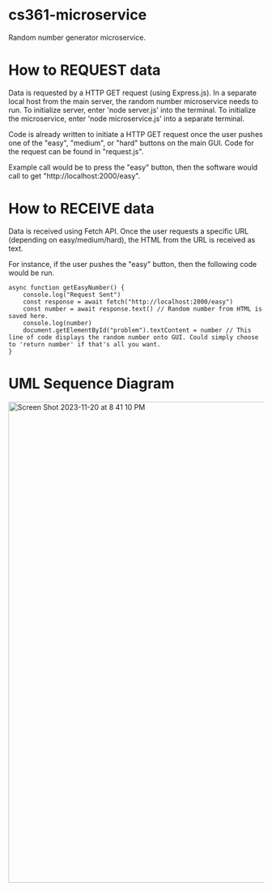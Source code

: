 # cs361-microservice
Random number generator microservice.

# How to REQUEST data
Data is requested by a HTTP GET request (using Express.js). In a separate local host from the main server, the random number microservice needs to run. To initialize server, enter 'node server.js' into the terminal. To initialize the microservice, enter 'node microservice.js' into a separate terminal. 

Code is already written to initiate a HTTP GET request once the user pushes one of the "easy", "medium", or "hard" buttons on the main GUI. Code for the request can be found in "request.js".

Example call would be to press the "easy" button, then the software would call to get "http://localhost:2000/easy".

# How to RECEIVE data

Data is received using Fetch API. Once the user requests a specific URL (depending on easy/medium/hard), the HTML from the URL is received as text. 

For instance, if the user pushes the "easy" button, then the following code would be run. 

```
async function getEasyNumber() {
    console.log("Request Sent")
    const response = await fetch("http://localhost:2000/easy")
    const number = await response.text() // Random number from HTML is saved here.
    console.log(number)
    document.getElementById("problem").textContent = number // This line of code displays the random number onto GUI. Could simply choose to 'return number' if that's all you want.
}
```

# UML Sequence Diagram
<img width="948" alt="Screen Shot 2023-11-20 at 8 41 10 PM" src="https://github.com/michellebang10/cs361-microservice/assets/97151565/e1e4e0c8-9182-4b56-949b-dff482e1fd6e">
